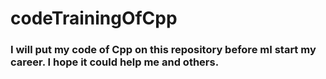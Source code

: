 # codeTrainingOfCpp
### I will put my code of Cpp on this repository before mI start my career. I hope it could help me and others.
